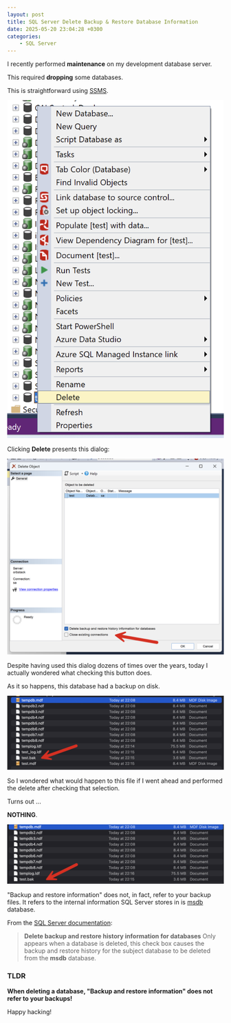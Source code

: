 ```yaml
---
layout: post
title: SQL Server Delete Backup & Restore Database Information
date: 2025-05-20 23:04:28 +0300
categories:
    - SQL Server
---
```


I recently performed **maintenance** on my development database server.

This required **dropping** some databases.

This is straightforward using [SSMS](https://learn.microsoft.com/en-us/ssms/sql-server-management-studio-ssms).

![SQLServerMenu](../images/2025/05/SQLServerMenu.png)

Clicking **Delete** presents this dialog:

![SQLServerDrop](../images/2025/05/SQLServerDrop.png)

Despite having used this dialog dozens of times over the years, today I actually wondered what checking this button does.

As it so happens, this database had a backup on disk.

![SQLServerFiles](../images/2025/05/SQLServerFiles.png)

So I wondered what would happen to this file if I went ahead and performed the delete after checking that selection.

Turns out ...

**NOTHING**.

![SQLServerAfter](../images/2025/05/SQLServerAfter.png)

"Backup and restore information" does not, in fact, refer to your backup files. It refers to the internal information SQL Server stores in is [msdb](https://learn.microsoft.com/en-us/sql/relational-databases/databases/msdb-database?view=sql-server-ver16) database.

From the [SQL Server documentation](https://learn.microsoft.com/en-us/ssms/object/delete-objects?f1url=%3FappId%3DDev15IDEF1%26l%3DEN-US%26k%3Dk(sql13.swb.deleteobjects.f1)%26rd%3Dtrue):

> **Delete backup and restore history information for databases**
> Only appears when a database is deleted, this check box causes the backup and restore history for the subject database to be deleted from the **msdb** database.

### TLDR

**When deleting a database, "Backup and restore information"  does not refer to your backups!**

Happy hacking!

